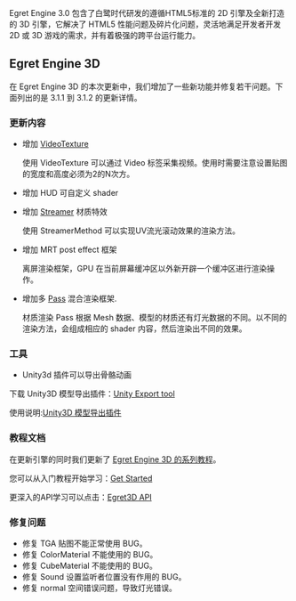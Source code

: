 Egret Engine 3.0 包含了白鹭时代研发的遵循HTML5标准的 2D 引擎及全新打造的 3D 引擎，它解决了 HTML5 性能问题及碎片化问题，灵活地满足开发者开发 2D 或 3D 游戏的需求，并有着极强的跨平台运行能力。

## Egret Engine 3D

在 Egret Engine 3D 的本次更新中，我们增加了一些新功能并修复若干问题。下面列出的是 3.1.1 到 3.1.2 的更新详情。

### 更新内容

* 增加 [VideoTexture](http://edn.egret.com/cn/apidoc/index/name/egret3d.VideoTexture)
    
	使用 VideoTexture 可以通过 Video 标签采集视频。使用时需要注意设置贴图的宽度和高度必须为2的N次方。

* 增加 HUD 可自定义 shader

* 增加 [Streamer](http://edn.egret.com/cn/apidoc/index/name/egret3d.StreamerMethod) 材质特效

    使用 StreamerMethod 可以实现UV流光滚动效果的渲染方法。

* 增加 MRT post effect 框架

	离屏渲染框架，GPU 在当前屏幕缓冲区以外新开辟一个缓冲区进行渲染操作。

* 增加多 [Pass](http://edn.egret.com/cn/apidoc/index/name/egret3d.MaterialPass) 混合渲染框架.
   
   材质渲染 Pass 根据 Mesh 数据、模型的材质还有灯光数据的不同。以不同的渲染方法，会组成相应的 shader 内容，然后渲染出不同的效果。

### 工具

* Unity3d 插件可以导出骨骼动画

下载 Unity3D 模型导出插件：[Unity Export tool](https://github.com/egret-labs/egret-3d/tree/rc/3.1.2/ExportTools/unity%20Export%20tool)

使用说明:[Unity3D 模型导出插件](http://edn.egret.com/cn/docs/page/1022)

### 教程文档

在更新引擎的同时我们更新了 [Egret Engine 3D 的系列教程](http://edn.egret.com/cn/docs/page/972)。

您可以从入门教程开始学习：[Get Started](http://edn.egret.com/cn/docs/page/972)

更深入的API学习可以点击：[Egret3D API](http://edn.egret.com/cn/apidoc/index/name/egret3d.AlphaMaskMethod)

### 修复问题

* 修复 TGA 贴图不能正常使用 BUG。
* 修复 ColorMaterial 不能使用的 BUG。
* 修复 CubeMaterial 不能使用的 BUG。
* 修复 Sound 设置监听者位置没有作用的 BUG。
* 修复 normal 空间错误问题，导致灯光错误。
